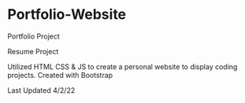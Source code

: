 # Portfolio-Website
Portfolio Project

Resume Project

Utilized HTML CSS & JS to create a personal website to display coding projects.
Created with Bootstrap

Last Updated 4/2/22
